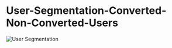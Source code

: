 # User-Segmentation-Converted-Non-Converted-Users

![User Segmentation](https://github.com/BhavikDudhrejiya/User-Segmentation-Converted-Non-Converted-User-/assets/77838416/c66b23b8-d57a-4a1b-86d9-80173da8df8a)


